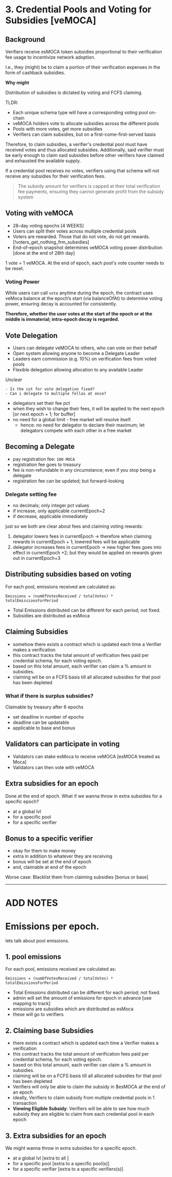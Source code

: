 # 3. Credential Pools and Voting for Subsidies [veMOCA]

## Background

Verifiers receive esMOCA token subsidies proportional to their verification fee usage to incentivize network adoption.

I.e., they (might) be to claim a portion of their verification expenses in the form of cashback subsidies.

**Why might**

Distribution of subsidies is dictated by voting and FCFS claiming.

TLDR:

- Each unique schema type will have a corresponding voting pool on-chain
- veMOCA holders vote to allocate subsidies across the different pools
- Pools with more votes, get more subsidies
- Verifiers can claim subsidies, but on a first-come-first-served basis

Therefore, to claim subsidies, a verifier's credential pool must have received votes and thus allocated subsidies.
Additionally, said verifier must be early enough to claim said subsidies before other verifiers have claimed and exhausted the available supply.

If a credential pool receives no votes, verifiers using that schema will not receive any subsidies for their verification fees.

> The subsidy amount for verifiers is capped at their total verification fee payments, ensuring they cannot generate profit from the subsidy system

## Voting with veMOCA

- 28-day voting epochs [4 WEEKS]
- Users can split their votes across multiple credential pools
- Voters are rewarded. Those that do not vote, do not get rewards. [!voters_get_nothing_frm_subsidies]
- End-of-epoch snapshot determines veMOCA voting power distribution [done at the end of 28th day]

1 vote = 1 veMOCA.
At the end of epoch, each pool's vote counter needs to be reset.

### Voting Power

While users can call `vote` anytime during the epoch, the contract uses veMoca balance at the epoch’s start (via balanceOfAt) to determine voting power, ensuring decay is accounted for consistently.

**Therefore, whether the user votes at the start of the epoch or at the middle is immaterial; intra-epoch decay is regarded.**

## Vote Delegation

- Users can delegate veMOCA to others, who can vote on their behalf
- Open system allowing anyone to become a Delegate Leader
- Leaders earn commission (e.g. 10%) on verification fees from voted pools
- Flexible delegation allowing allocation to any available Leader

*Unclear*

```smlj
- Is the cut for vote delegation fixed?
- Can i delegate to multiple fellas at once?
```

- delegators set their fee pct
- when they wish to change their fees, it will be applied to the next epoch [or next epoch + 1; for buffer]
- no need for a global limit - free market will resolve itself.
    - hence: no need for delegator to declare their maximum; let delegators compete with each other in a free market

## Becoming a Delegate

- pay registration fee: `100 MOCA`
- registration fee goes to treasury
- fee is non-refundable in any circumstance; even if you stop being a delegate
- registration fee can be updated; but forward-looking

### Delegate setting fee

- no decimals; only integer pct values
- if increase, only applicable currentEpoch+2
- if decrease, applicable immediately

just so we both are clear about fees and claiming voting rewards:
1. delegator lowers fees in currentEpoch → therefore when claiming rewards in currentEpoch + 1; lowered fees will be applicable
2. delegator increases fees in  currentEpoch → new higher fees goes into effect in currentEpoch +2; but they would be applied on rewards given out in currentEpoch+3

## Distributing subsidies based on voting

For each pool, emissions received are calculated as:

`Emissions = (numOfVotesReceived / totalVotes) * totalEmissionsForPeriod`

- Total Emissions distributed can be different for each period; not fixed.
- Subsidies are distributed as esMoca

## Claiming Subsidies

- somehow there exists a contract which is updated each time a Verifier makes a verification
- this contract tracks the total amount of verification fees paid per credential schema, for each voting epoch.
- based on this total amount, each verifier can claim a % amount in subsidies.
- claiming wil be on a FCFS basis till all allocated subsidies for that pool has been depleted

### What if there is surplus subsidies?

Claimable by treasury after 6 epochs

- set deadline in number of epochs
- deadline can be updatable
- applicable to base and bonus

## Validators can participate in voting

- Validators can stake esMoca to receive veMOCA [esMOCA treated as Moca]
- Validators can then vote with veMOCA

## Extra subsidies for an epoch

Done at the end of epoch.
What if we wanna throw in extra subsidies for a specific epoch?

- at a global lvl
- for a specific pool
- for a specific verifier

## Bonus to a specific verifier

- okay for them to make money
- extra in addition to whatever they are receiving
- bonus will be set at the end of epoch
- and, claimable at end of the epoch

Worse case: Blacklist them from claiming subsidies [bonus or base]

---

# ADD NOTES

# Emissions per epoch. 
lets talk about pool emissions.

## 1. pool emissions
For each pool, emissions received are calculated as:

`Emissions = (numOfVotesReceived / totalVotes) * totalEmissionsForPeriod`

- Total Emissions distributed can be different for each period; not fixed.
- admin will set the amount of emissions for epoch in advance [use mapping to track]
- emissions are subsidies which are distributed as esMoca
- these will go to verifiers 

## 2. Claiming base Subsidies
-  there exists a contract which is updated each time a Verifier makes a verification
- this contract tracks the total amount of verification fees paid per credential schema, for each voting epoch.
- based on this total amount, each verifier can claim a % amount in subsidies.
- claiming will be on a FCFS basis till all allocated subsidies for that pool has been depleted
- Verifiers will only be able to claim the subsidy in $esMOCA at the end of an epoch
- ideally, Verifiers to claim subsidy from multiple credential pools in 1 transaction
- **Viewing Eligible Subsidy**: Verifiers will be able to see how much subsidy they are eligible to claim from each credential pool in each epoch

## 3. Extra subsidies for an epoch
We might wanna throw in extra subsidies for a specific epoch.

- at a global lvl [extra to all ]
- for a specific pool [extra to a specific pool(s)]
- for a specific verifier [extra to a specific verifiers(s)]